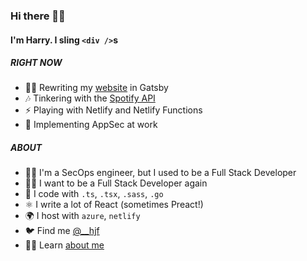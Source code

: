 ### Hi there 🧙‍♀️

#### I'm Harry. I sling `<div />`s

##### RIGHT NOW
* 👨‍💻 Rewriting my [website](https://hjf.io) in Gatsby
* 🎶 Tinkering with the [Spotify API](https://spotify.hjf.io/)
* ⚡️ Playing with Netlify and Netlify Functions
* 🔐 Implementing AppSec at work

##### ABOUT
* 👮‍♂️ I'm a SecOps engineer, but I used to be a Full Stack Developer
* 🧙‍♂️ I want to be a Full Stack Developer again
* 🧱 I code with `.ts`, `.tsx`, `.sass`, `.go`
* ⚛️ I write a lot of React (sometimes Preact!)
* 🌍 I host with `azure`, `netlify`
* 🐦 Find me [@__hjf](https://twitter.com/__hjf)
* 👨‍💼 Learn [about me](https://www.linkedin.com/in/hjfitz/)
